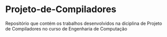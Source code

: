 # Projeto-de-Compiladores
Repositório que contém os trabalhos desenvolvidos na diciplina de Projeto de Compiladores no curso de Engenharia de Computação
